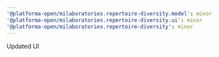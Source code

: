 ```yaml
---
'@platforma-open/milaboratories.repertoire-diversity.model': minor
'@platforma-open/milaboratories.repertoire-diversity.ui': minor
'@platforma-open/milaboratories.repertoire-diversity': minor
---
```


Updated UI
